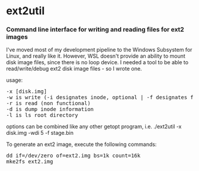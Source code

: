 # ext2util
### Command line interface for writing and reading files for ext2 images

I've moved most of my development pipeline to the Windows Subsystem for Linux, and really like it.
However, WSL doesn't provide an ability to mount disk image files, since there is no loop device.
I needed a tool to be able to read/write/debug ext2 disk image files - so I wrote one.

usage:
<pre>
-x [disk.img]
-w is write (-i designates inode, optional | -f designates file to write)
-r is read (non functional)
-d is dump inode information
-l is ls root directory
</pre>
options can be combined like any other getopt program, i.e. ./ext2util -x disk.img -wdi 5 -f stage.bin

To generate an ext2 image, execute the following commands:
<pre>
dd if=/dev/zero of=ext2.img bs=1k count=16k
mke2fs ext2.img
</pre>
